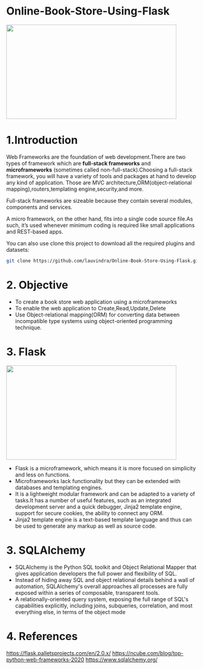 # Online-Book-Store-Using-Flask
<img src=".png" width="450" height="250">


# 1.Introduction

Web Frameworks are the foundation of web development.There are two types of framework which are **full-stack frameworks** and **microframeworks** (sometimes called non-full-stack).Choosing a full-stack framework, you will have a variety of tools and packages at hand to develop any kind of application. Those are MVC architecture,ORM(object-relational mapping),routers,templating engine,security,and more.

Full-stack frameworks are sizeable because they contain several modules, components and services.

A micro framework, on the other hand, fits into a single code source file.As such, it’s used whenever minimum coding is required like small applications and REST-based apps. 

You can also use clone this project to download all the required plugins and datasets:
```sh
git clone https://github.com/lauvindra/Online-Book-Store-Using-Flask.git
```
# 2. Objective 

* To create a book store web application using a microframeworks
* To enable the web application to Create,Read,Update,Delete 
* Use Object-relational mapping(ORM) for converting data between incompatible type systems using object-oriented programming technique.

# 3. Flask
<img src=".png" width="450" height="250">

* Flask is a microframework, which means it is more focused on simplicity and less on functions.
* Microframeworks lack functionality but they can be extended with databases and templating engines.
* It is a lightweight modular framework and can be adapted to a variety of tasks.It has a number of useful features, such as an integrated development server and a quick debugger, Jinja2 template engine, support for secure cookies, the ability to connect any ORM.
* Jinja2 template engine is a text-based template language and thus can be used to generate any markup as well as source code. 

# 3. SQLAlchemy
* SQLAlchemy is the Python SQL toolkit and Object Relational Mapper that gives application developers the full power and flexibility of SQL.
* Instead of hiding away SQL and object relational details behind a wall of automation, SQLAlchemy's overall approaches all processes are fully exposed within a series of composable, transparent tools.
* A relationally-oriented query system, exposing the full range of SQL's capabilities explicitly, including joins, subqueries, correlation, and most everything else, in terms of the object mode


# 4. References 
https://flask.palletsprojects.com/en/2.0.x/
https://ncube.com/blog/top-python-web-frameworks-2020
https://www.sqlalchemy.org/
